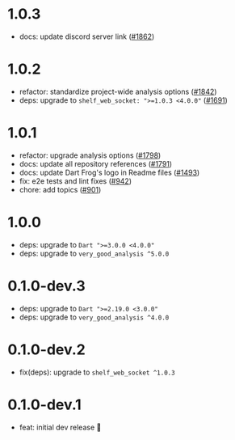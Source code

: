 # 1.0.3

- docs: update discord server link ([#1862](https://github.com/dart-frog-dev/dart_frog/pull/1862))

# 1.0.2

- refactor: standardize project-wide analysis options ([#1842](https://github.com/dart-frog-dev/dart_frog/pull/1842))
- deps: upgrade to `shelf_web_socket: ">=1.0.3 <4.0.0"` ([#1691](https://github.com/dart-frog-dev/dart_frog/pull/1691))

# 1.0.1

- refactor: upgrade analysis options ([#1798](https://github.com/dart-frog-dev/dart_frog/pull/1798))
- docs: update all repository references ([#1791](https://github.com/dart-frog-dev/dart_frog/pull/1791))
- docs: update Dart Frog's logo in Readme files ([#1493](https://github.com/dart-frog-dev/dart_frog/pull/1493))
- fix: e2e tests and lint fixes ([#942](https://github.com/dart-frog-dev/dart_frog/pull/942))
- chore: add topics ([#901](https://github.com/dart-frog-dev/dart_frog/pull/901))

# 1.0.0

- deps: upgrade to `Dart ">=3.0.0 <4.0.0"`
- deps: upgrade to `very_good_analysis ^5.0.0`

# 0.1.0-dev.3

- deps: upgrade to `Dart ">=2.19.0 <3.0.0"`
- deps: upgrade to `very_good_analysis ^4.0.0`

# 0.1.0-dev.2

- fix(deps): upgrade to `shelf_web_socket ^1.0.3`

# 0.1.0-dev.1

- feat: initial dev release 🎉
